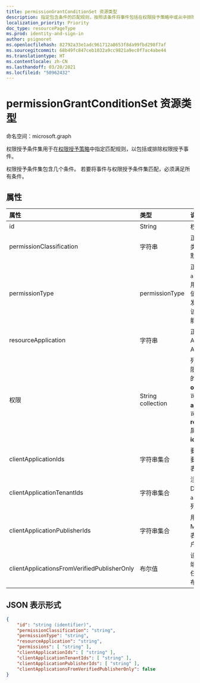 ```yaml
---
title: permissionGrantConditionSet 资源类型
description: 指定包含条件的匹配规则，按照该条件将事件包括在权限授予策略中或从中排除。
localization_priority: Priority
doc_type: resourcePageType
ms.prod: identity-and-sign-in
author: psignoret
ms.openlocfilehash: 82792a33e1adc961712a8653f8da99fbd298f7af
ms.sourcegitcommit: 68b49fc847ceb1032a9cc9821a9ec0f7ac4abe44
ms.translationtype: HT
ms.contentlocale: zh-CN
ms.lasthandoff: 03/20/2021
ms.locfileid: "50962432"
---
```

# <a name="permissiongrantconditionset-resource-type"></a>permissionGrantConditionSet 资源类型

命名空间：microsoft.graph

权限授予条件集用于在[权限授予策略](permissiongrantpolicy.md)中指定匹配规则，以包括或排除权限授予事件。

权限授予条件集包含几个条件。 若要将事件与权限授予条件集匹配，必须满足所有条件。

## <a name="properties"></a>属性

| 属性     | 类型 |说明|
|:---------------|:--------|:----------|
| id | String | 权限授予条件集的唯一标识符。 键。 只读。 |
| permissionClassification | 字符串 | 正在授予的权限的[权限分类](delegatedpermissionclassification.md)，或 `all` 权限分类（包括未分类的权限）匹配的权限分类。 默认值为“`all`”。 |
| permissionType | permissionType | 正在授予的权限的权限类型。 可能的值：`application`，适用于应用程序权限（例如应用角色）或 `delegated`，适用于代理权限。 值 `delegatedUserConsentable` 表示未由 API 发布者配置为需要管理员同意的委派权限 - 该值可以在内置权限授予策略中使用，但不能在自定义权限授予策略中使用。 必填。 |
| resourceApplication | 字符串 | 正在为其授予权限的资源应用程序（例如 API）的 **appId**，或者与任何资源应用程序或 API 匹配的 `any`。 默认值为“`any`”。 |
| 权限 | String collection | 列表 **id** 特定权限的值，或包含要匹配所有权限`all`值的列表。 委派权限的 **id** 可以在 API 的 [**servicePrincipal**](serviceprincipal.md) 对象的 **oauth2PermissionScopes** 属性中找到。 可以在 API 的 [**servicePrincipal**](serviceprincipal.md) 对象的 **appRoles** 属性中找到应用程序权限的 **id**。 可以在 API 的 [**servicePrincipal**](serviceprincipal.md) 对象的 **resourceSpecificApplicationPermissions** 属性中找到特定于资源的应用程序权限的 **id**。 默认值为返回的 `all`。 |
| clientApplicationIds | 字符串集合 | 要匹配的客户端 **appId** 值的列表，或者包含要匹配任何客户端应用程序的 `all` 值的列表。 默认值为返回的 `all`。 |
| clientApplicationTenantIds | 字符串集合 | 注册了客户端应用程序的 Azure Active Directory 租户 ID 的列表，或者具有单值 `all` 与在任意租户中注册的客户端应用匹配的列表。 默认值为返回的 `all`。 |
| clientApplicationPublisherIds | 字符串集合 | 用于客户端应用程序的经过验证的发布者的 Microsoft 合作伙伴网络 （MPN） ID 的列表，或具有单值 `all` 以匹配任何发布者的客户端应用的列表。 默认值为返回的 `all`。 |
| clientApplicationsFromVerifiedPublisherOnly | 布尔值 | 设置为“`true`”将仅在具有已验证发布者的客户端应用程序上进行匹配。 设置为 `false` 将在任何客户端应用上进行匹配，即使未验证发布者。 默认值为“`false`”。 |

## <a name="json-representation"></a>JSON 表示形式

<!-- {
  "blockType": "resource",
  "keyProperty": "id",
  "@odata.type": "microsoft.graph.permissionGrantConditionSet"
}-->

```json
{
    "id": "string (identifier)",
    "permissionClassification": "string",
    "permissionType": "string",
    "resourceApplication": "string",
    "permissions": [ "string" ],
    "clientApplicationIds": [ "string" ],
    "clientApplicationTenantIds": [ "string" ],
    "clientApplicationPublisherIds": [ "string" ],
    "clientApplicationsFromVerifiedPublisherOnly": false
}
```
